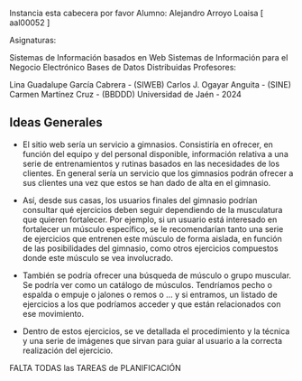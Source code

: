 Instancia esta cabecera por favor
Alumno: Alejandro Arroyo Loaisa [ aal00052 ]

Asignaturas:

Sistemas de Información basados en Web
Sistemas de Información para el Negocio Electrónico
Bases de Datos Distribuidas
Profesores:

Lina Guadalupe García Cabrera - (SIWEB)
Carlos J. Ogayar Anguita - (SINE)
Carmen Martínez Cruz - (BBDDD)
Universidad de Jaén - 2024

## Ideas Generales 

- El sitio web sería un servicio a gimnasios. Consistiría en ofrecer, en función del equipo y del personal disponible, información relativa a una serie de entrenamientos y rutinas basados en las necesidades de los clientes. En general sería un servicio que los gimnasios podrán ofrecer a sus clientes una vez que estos se han dado de alta en el gimnasio. 

- Así, desde sus casas, los usuarios finales del gimnasio podrían consultar qué ejercicios deben seguir dependiendo de la musculatura que quieren fortalecer. Por ejemplo, si un usuario está interesado en fortalecer un músculo específico, se le recomendarían tanto una serie de ejercicios que entrenen este músculo de forma aislada, en función de las posibilidades del gimnasio, como otros ejercicios compuestos donde este músculo se vea involucrado.

- También se podría ofrecer una búsqueda de músculo o grupo muscular. Se podría ver como un catálogo de músculos. Tendríamos pecho o espalda o empuje o jalones o remos o … y si entramos, un listado de ejercicios a los que podríamos acceder y que están relacionados con ese movimiento. 

- Dentro de estos ejercicios, se ve detallada el procedimiento y la técnica y una serie de imágenes que sirvan para guiar al usuario a la correcta realización del ejercicio.


 FALTA TODAS las TAREAS de PLANIFICACIÓN
